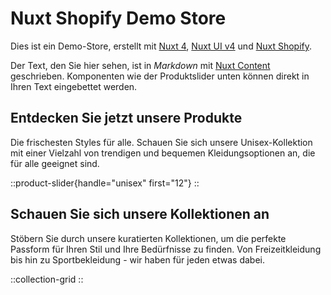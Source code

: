 # Nuxt Shopify Demo Store

Dies ist ein Demo-Store, erstellt mit [Nuxt 4](https://nuxt.com), [Nuxt UI v4](https://ui4.nuxt.com) und [Nuxt Shopify](https://nuxt.com/modules/nuxt-shopify).

Der Text, den Sie hier sehen, ist in _Markdown_ mit [Nuxt Content](https://content.nuxt.com) geschrieben.
Komponenten wie der Produktslider unten können direkt in Ihren Text eingebettet werden.

## Entdecken Sie jetzt unsere Produkte

Die frischesten Styles für alle. 
Schauen Sie sich unsere Unisex-Kollektion mit einer Vielzahl von trendigen und bequemen Kleidungsoptionen an, die für alle geeignet sind.

::product-slider{handle="unisex" first="12"}
::

## Schauen Sie sich unsere Kollektionen an

Stöbern Sie durch unsere kuratierten Kollektionen, um die perfekte Passform für Ihren Stil und Ihre Bedürfnisse zu finden. 
Von Freizeitkleidung bis hin zu Sportbekleidung - wir haben für jeden etwas dabei.

::collection-grid
::
